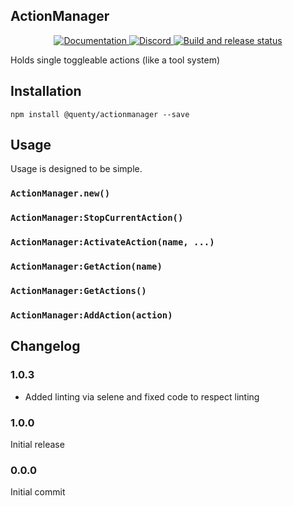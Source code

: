 ## ActionManager
<div align="center">
  <a href="http://quenty.github.io/api/">
    <img src="https://img.shields.io/badge/docs-website-green.svg" alt="Documentation" />
  </a>
  <a href="https://discord.gg/mhtGUS8">
    <img src="https://img.shields.io/badge/discord-nevermore-blue.svg" alt="Discord" />
  </a>
  <a href="https://github.com/Quenty/NevermoreEngine/actions">
    <img src="https://github.com/Quenty/NevermoreEngine/actions/workflows/build.yml/badge.svg" alt="Build and release status" />
  </a>
</div>

Holds single toggleable actions (like a tool system)

## Installation
```
npm install @quenty/actionmanager --save
```

## Usage
Usage is designed to be simple.

### `ActionManager.new()`

### `ActionManager:StopCurrentAction()`

### `ActionManager:ActivateAction(name, ...)`

### `ActionManager:GetAction(name)`

### `ActionManager:GetActions()`

### `ActionManager:AddAction(action)`


## Changelog

### 1.0.3
- Added linting via selene and fixed code to respect linting

### 1.0.0
Initial release

### 0.0.0
Initial commit
